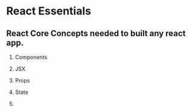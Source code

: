 # React Essentials

## React Core Concepts needed to built any react app.

1. Components 
2. JSX
4. Props
3. State

1. 